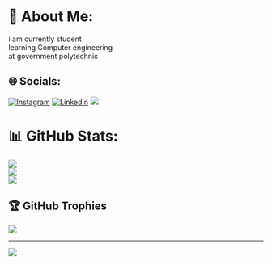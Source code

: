 # 💫 About Me:
i am currently student<br>learning Computer engineering<br>at government polytechnic<br>


## 🌐 Socials:
[![Instagram](https://img.shields.io/badge/Instagram-%23E4405F.svg?logo=Instagram&logoColor=white)](https://instagram.com/_.rishabh.1/) [![LinkedIn](https://img.shields.io/badge/LinkedIn-%230077B5.svg?logo=linkedin&logoColor=white)](https://linkedin.com/in/rishabh-bhalodia) [![](https://img.shields.io/badge/X-black.svg?logo=X&logoColor=white)](https://x.com/BhalodiaRishabh) 
# 📊 GitHub Stats:
![](https://github-readme-stats.vercel.app/api?username=rishabh2-49&theme=dark&hide_border=false&include_all_commits=false&count_private=false)<br/>
![](https://github-readme-streak-stats.herokuapp.com/?user=rishabh2-49&theme=dark&hide_border=false)<br/>
![](https://github-readme-stats.vercel.app/api/top-langs/?username=rishabh2-49&theme=dark&hide_border=false&include_all_commits=false&count_private=false&layout=compact)

## 🏆 GitHub Trophies
![](https://github-profile-trophy.vercel.app/?username=rishabh2-49&theme=radical&no-frame=false&no-bg=false&margin-w=4)

---
[![](https://visitcount.itsvg.in/api?id=rishabh2-49&icon=0&color=0)](https://visitcount.itsvg.in)

<!-- Proudly created with GPRM ( https://gprm.itsvg.in ) -->

